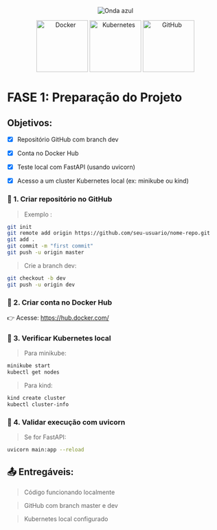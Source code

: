 <p align="center">
  <img src="https://capsule-render.vercel.app/api?type=waving&color=0000FF&height=120&section=header" alt="Onda azul" />
</p>

<p align="center">
  <img src="https://cdn.jsdelivr.net/gh/devicons/devicon/icons/docker/docker-original.svg" alt="Docker" width="120" height="120" />
  <img src="https://cdn.jsdelivr.net/gh/devicons/devicon/icons/kubernetes/kubernetes-plain.svg" alt="Kubernetes" width="120" height="120" />
  <img src="https://img.icons8.com/?size=100&id=3tC9EQumUAuq&format=png&color=228BE6" alt="GitHub" width="120" height="120" />
</p>


# FASE 1: Preparação do Projeto
## Objetivos:
- [x] Repositório GitHub com branch dev

- [x] Conta no Docker Hub

- [x] Teste local com FastAPI (usando uvicorn)

- [x] Acesso a um cluster Kubernetes local (ex: minikube ou kind)

### 📌 1. Criar repositório no GitHub
> Exemplo :

```bash
git init
git remote add origin https://github.com/seu-usuario/nome-repo.git
git add .
git commit -m "first commit"
git push -u origin master
```
> Crie a branch dev:

```bash
git checkout -b dev
git push -u origin dev
```


### 📌 2. Criar conta no Docker Hub

👉 Acesse: https://hub.docker.com/

### 📌 3. Verificar Kubernetes local
 > Para minikube:

```bash
minikube start
kubectl get nodes
```
 > Para kind:
```bash
kind create cluster
kubectl cluster-info
```

### 📌 4. Validar execução com uvicorn
> Se for FastAPI:
```bash
uvicorn main:app --reload
```

## 📤 Entregáveis:
> Código funcionando localmente

> GitHub com branch master e dev

> Kubernetes local configurado

